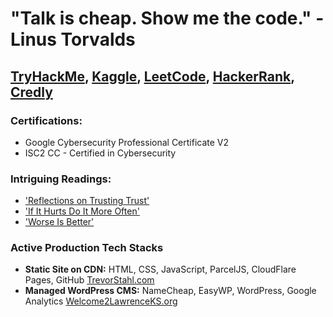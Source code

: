 # "Talk is cheap. Show me the code." - Linus Torvalds

## [TryHackMe](https://tryhackme.com/p/TrevorStahl), [Kaggle](https://www.kaggle.com/trevorstahl), [LeetCode](https://leetcode.com/u/tcs7890/), [HackerRank](https://www.hackerrank.com/profile/stahltrevor5), [Credly](https://www.credly.com/users/trevor-stahl.6c3db822)

### Certifications:
- Google Cybersecurity Professional Certificate V2
- ISC2 CC - Certified in Cybersecurity

### Intriguing Readings:
- ['Reflections on Trusting Trust'](https://www.cs.cmu.edu/~rdriley/487/papers/Thompson_1984_ReflectionsonTrustingTrust.pdf)
- ['If It Hurts Do It More Often'](https://martinfowler.com/bliki/FrequencyReducesDifficulty.html)
- ['Worse Is Better'](https://www.dreamsongs.com/WIB.html)

### Active Production Tech Stacks
- **Static Site on CDN:** HTML, CSS, JavaScript, ParcelJS, CloudFlare Pages, GitHub
  [TrevorStahl.com](https://trevorstahl.com)
- **Managed WordPress CMS:** NameCheap, EasyWP, WordPress, Google Analytics
  [Welcome2LawrenceKS.org](https://welcome2lawrenceks.org/)
